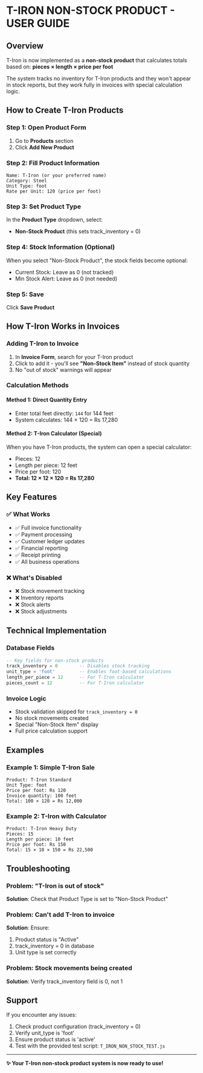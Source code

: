 # T-IRON NON-STOCK PRODUCT - USER GUIDE

## Overview
T-Iron is now implemented as a **non-stock product** that calculates totals based on: **pieces × length × price per foot**

The system tracks no inventory for T-Iron products and they won't appear in stock reports, but they work fully in invoices with special calculation logic.

## How to Create T-Iron Products

### Step 1: Open Product Form
1. Go to **Products** section
2. Click **Add New Product**

### Step 2: Fill Product Information
```
Name: T-Iron (or your preferred name)
Category: Steel
Unit Type: foot
Rate per Unit: 120 (price per foot)
```

### Step 3: Set Product Type
In the **Product Type** dropdown, select:
- **Non-Stock Product** (this sets track_inventory = 0)

### Step 4: Stock Information (Optional)
When you select "Non-Stock Product", the stock fields become optional:
- Current Stock: Leave as 0 (not tracked)
- Min Stock Alert: Leave as 0 (not needed)

### Step 5: Save
Click **Save Product**

## How T-Iron Works in Invoices

### Adding T-Iron to Invoice
1. In **Invoice Form**, search for your T-Iron product
2. Click to add it - you'll see **"Non-Stock Item"** instead of stock quantity
3. No "out of stock" warnings will appear

### Calculation Methods

#### Method 1: Direct Quantity Entry
- Enter total feet directly: `144` for 144 feet
- System calculates: 144 × 120 = Rs 17,280

#### Method 2: T-Iron Calculator (Special)
When you have T-Iron products, the system can open a special calculator:
- Pieces: 12
- Length per piece: 12 feet  
- Price per foot: 120
- **Total: 12 × 12 × 120 = Rs 17,280**

## Key Features

### ✅ What Works
- ✅ Full invoice functionality
- ✅ Payment processing
- ✅ Customer ledger updates
- ✅ Financial reporting
- ✅ Receipt printing
- ✅ All business operations

### ❌ What's Disabled
- ❌ Stock movement tracking
- ❌ Inventory reports
- ❌ Stock alerts
- ❌ Stock adjustments

## Technical Implementation

### Database Fields
```sql
-- Key fields for non-stock products
track_inventory = 0        -- Disables stock tracking
unit_type = 'foot'         -- Enables foot-based calculations
length_per_piece = 12      -- For T-Iron calculator
pieces_count = 12          -- For T-Iron calculator
```

### Invoice Logic
- Stock validation skipped for `track_inventory = 0`
- No stock movements created
- Special "Non-Stock Item" display
- Full price calculation support

## Examples

### Example 1: Simple T-Iron Sale
```
Product: T-Iron Standard
Unit Type: foot
Price per foot: Rs 120
Invoice quantity: 100 feet
Total: 100 × 120 = Rs 12,000
```

### Example 2: T-Iron with Calculator
```
Product: T-Iron Heavy Duty
Pieces: 15
Length per piece: 10 feet
Price per foot: Rs 150
Total: 15 × 10 × 150 = Rs 22,500
```

## Troubleshooting

### Problem: "T-Iron is out of stock"
**Solution**: Check that Product Type is set to "Non-Stock Product"

### Problem: Can't add T-Iron to invoice
**Solution**: Ensure:
1. Product status is "Active"
2. track_inventory = 0 in database
3. Unit type is set correctly

### Problem: Stock movements being created
**Solution**: Verify track_inventory field is 0, not 1

## Support

If you encounter any issues:
1. Check product configuration (track_inventory = 0)
2. Verify unit_type is 'foot'
3. Ensure product status is 'active'
4. Test with the provided test script: `T_IRON_NON_STOCK_TEST.js`

---

**✨ Your T-Iron non-stock product system is now ready to use!**
